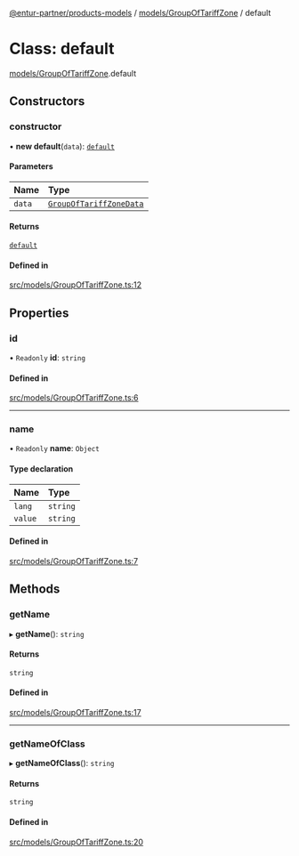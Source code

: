 [@entur-partner/products-models](../README.md) / [models/GroupOfTariffZone](../modules/models_GroupOfTariffZone.md) / default

# Class: default

[models/GroupOfTariffZone](../modules/models_GroupOfTariffZone.md).default

## Constructors

### constructor

• **new default**(`data`): [`default`](models_GroupOfTariffZone.default.md)

#### Parameters

| Name | Type |
| :------ | :------ |
| `data` | [`GroupOfTariffZoneData`](../interfaces/types_interfaces.GroupOfTariffZoneData.md) |

#### Returns

[`default`](models_GroupOfTariffZone.default.md)

#### Defined in

[src/models/GroupOfTariffZone.ts:12](https://github.com/entur/products-models/blob/main/src/models/GroupOfTariffZone.ts#L12)

## Properties

### id

• `Readonly` **id**: `string`

#### Defined in

[src/models/GroupOfTariffZone.ts:6](https://github.com/entur/products-models/blob/main/src/models/GroupOfTariffZone.ts#L6)

___

### name

• `Readonly` **name**: `Object`

#### Type declaration

| Name | Type |
| :------ | :------ |
| `lang` | `string` |
| `value` | `string` |

#### Defined in

[src/models/GroupOfTariffZone.ts:7](https://github.com/entur/products-models/blob/main/src/models/GroupOfTariffZone.ts#L7)

## Methods

### getName

▸ **getName**(): `string`

#### Returns

`string`

#### Defined in

[src/models/GroupOfTariffZone.ts:17](https://github.com/entur/products-models/blob/main/src/models/GroupOfTariffZone.ts#L17)

___

### getNameOfClass

▸ **getNameOfClass**(): `string`

#### Returns

`string`

#### Defined in

[src/models/GroupOfTariffZone.ts:20](https://github.com/entur/products-models/blob/main/src/models/GroupOfTariffZone.ts#L20)
